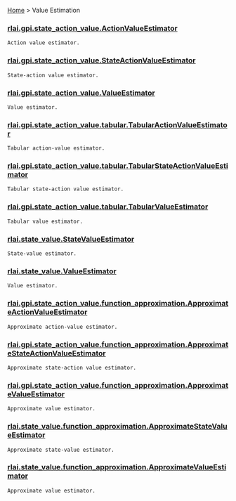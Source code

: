 [Home](index.md) > Value Estimation
### [rlai.gpi.state_action_value.ActionValueEstimator](https://github.com/MatthewGerber/rlai/tree/master/src/rlai/gpi/state_action_value/__init__.py#L59)
```
Action value estimator.
```
### [rlai.gpi.state_action_value.StateActionValueEstimator](https://github.com/MatthewGerber/rlai/tree/master/src/rlai/gpi/state_action_value/__init__.py#L110)
```
State-action value estimator.
```
### [rlai.gpi.state_action_value.ValueEstimator](https://github.com/MatthewGerber/rlai/tree/master/src/rlai/gpi/state_action_value/__init__.py#L18)
```
Value estimator.
```
### [rlai.gpi.state_action_value.tabular.TabularActionValueEstimator](https://github.com/MatthewGerber/rlai/tree/master/src/rlai/gpi/state_action_value/tabular.py#L104)
```
Tabular action-value estimator.
```
### [rlai.gpi.state_action_value.tabular.TabularStateActionValueEstimator](https://github.com/MatthewGerber/rlai/tree/master/src/rlai/gpi/state_action_value/tabular.py#L216)
```
Tabular state-action value estimator.
```
### [rlai.gpi.state_action_value.tabular.TabularValueEstimator](https://github.com/MatthewGerber/rlai/tree/master/src/rlai/gpi/state_action_value/tabular.py#L17)
```
Tabular value estimator.
```
### [rlai.state_value.StateValueEstimator](https://github.com/MatthewGerber/rlai/tree/master/src/rlai/state_value/__init__.py#L54)
```
State-value estimator.
```
### [rlai.state_value.ValueEstimator](https://github.com/MatthewGerber/rlai/tree/master/src/rlai/state_value/__init__.py#L13)
```
Value estimator.
```
### [rlai.gpi.state_action_value.function_approximation.ApproximateActionValueEstimator](https://github.com/MatthewGerber/rlai/tree/master/src/rlai/gpi/state_action_value/function_approximation/__init__.py#L78)
```
Approximate action-value estimator.
```
### [rlai.gpi.state_action_value.function_approximation.ApproximateStateActionValueEstimator](https://github.com/MatthewGerber/rlai/tree/master/src/rlai/gpi/state_action_value/function_approximation/__init__.py#L148)
```
Approximate state-action value estimator.
```
### [rlai.gpi.state_action_value.function_approximation.ApproximateValueEstimator](https://github.com/MatthewGerber/rlai/tree/master/src/rlai/gpi/state_action_value/function_approximation/__init__.py#L27)
```
Approximate value estimator.
```
### [rlai.state_value.function_approximation.ApproximateStateValueEstimator](https://github.com/MatthewGerber/rlai/tree/master/src/rlai/state_value/function_approximation/__init__.py#L66)
```
Approximate state-value estimator.
```
### [rlai.state_value.function_approximation.ApproximateValueEstimator](https://github.com/MatthewGerber/rlai/tree/master/src/rlai/state_value/function_approximation/__init__.py#L18)
```
Approximate value estimator.
```

